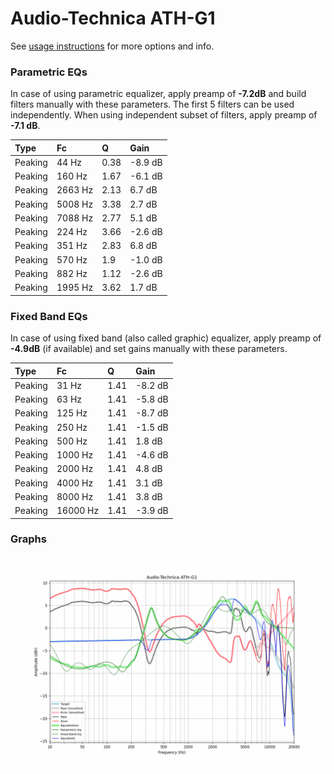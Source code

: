 # Audio-Technica ATH-G1
See [usage instructions](https://github.com/jaakkopasanen/AutoEq#usage) for more options and info.

### Parametric EQs
In case of using parametric equalizer, apply preamp of **-7.2dB** and build filters manually
with these parameters. The first 5 filters can be used independently.
When using independent subset of filters, apply preamp of **-7.1 dB**.

| Type    | Fc      |    Q | Gain    |
|:--------|:--------|:-----|:--------|
| Peaking | 44 Hz   | 0.38 | -8.9 dB |
| Peaking | 160 Hz  | 1.67 | -6.1 dB |
| Peaking | 2663 Hz | 2.13 | 6.7 dB  |
| Peaking | 5008 Hz | 3.38 | 2.7 dB  |
| Peaking | 7088 Hz | 2.77 | 5.1 dB  |
| Peaking | 224 Hz  | 3.66 | -2.6 dB |
| Peaking | 351 Hz  | 2.83 | 6.8 dB  |
| Peaking | 570 Hz  | 1.9  | -1.0 dB |
| Peaking | 882 Hz  | 1.12 | -2.6 dB |
| Peaking | 1995 Hz | 3.62 | 1.7 dB  |

### Fixed Band EQs
In case of using fixed band (also called graphic) equalizer, apply preamp of **-4.9dB**
(if available) and set gains manually with these parameters.

| Type    | Fc       |    Q | Gain    |
|:--------|:---------|:-----|:--------|
| Peaking | 31 Hz    | 1.41 | -8.2 dB |
| Peaking | 63 Hz    | 1.41 | -5.8 dB |
| Peaking | 125 Hz   | 1.41 | -8.7 dB |
| Peaking | 250 Hz   | 1.41 | -1.5 dB |
| Peaking | 500 Hz   | 1.41 | 1.8 dB  |
| Peaking | 1000 Hz  | 1.41 | -4.6 dB |
| Peaking | 2000 Hz  | 1.41 | 4.8 dB  |
| Peaking | 4000 Hz  | 1.41 | 3.1 dB  |
| Peaking | 8000 Hz  | 1.41 | 3.8 dB  |
| Peaking | 16000 Hz | 1.41 | -3.9 dB |

### Graphs
![](./Audio-Technica%20ATH-G1.png)